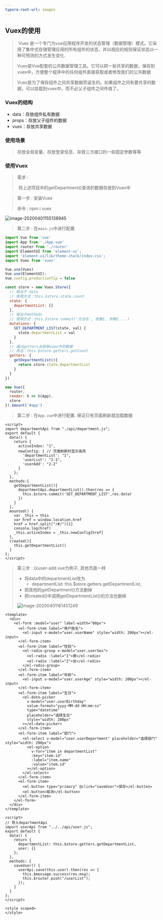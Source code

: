 ```yaml
---
typora-root-url: images
---
```


## Vuex的使用

> ​		Vuex 是一个专门为vue应用程序开发的状态管理（数据管理）模式。它采用了集中式存储管理应用的所有组件的状态，并以相应的规则保证状态以一种可预测的方式发生变化.
>
> ​		Vuex是Vue配套的公共数据管理工具。它可以把一些共享的数据，保存到vuex中，方便整个程序中的任何组件直接获取或者修改我们的公共数据
>
> ​		Vuex是为了保存组件之间共享数据而诞生的。如果组件之间有要共享的数据，可以挂载到vuex中，而不必父子组件之间传值了。



### Vuex的结构

* data：存放组件私有数据
* props：存放父子组件的数据
* vuex：存放共享数据



### 使用场景

> 存放全局变量、存放登录信息、存放三方接口的一些固定参数等等



### 使用Vuex

> 需求 : 
>
> ​	将上述项目中的getDepartment()查询的数据存放到Vuex中

> 第一步 : 安装Vuex
>
> 命令 : npm i vuex

![image-20200401155138945](/image-20200401155138945.png)



> 第二步 : 在`main.js`中进行配置

```js
import Vue from 'vue'
import App from './App.vue'
import router from './router'
import ElementUI from 'element-ui';
import 'element-ui/lib/theme-chalk/index.css';
import Vuex from 'vuex'

Vue.use(Vuex)
Vue.use(ElementUI);
Vue.config.productionTip = false

const store = new Vuex.Store({
  // 相当于 data
  // 使用方式：this.$store.state.count
  state: {
    departmentList: []
  },
  // 相当于methods
  // 使用方式：this.$store.commit('方法名', 参数1, 参数2....)
  mutations: {
    SET_DEPARTMENT_LIST(state, val) {
      state.departmentList = val
    }
  },
  // 通过getters去获取vuex中的数据
  // 用法：this.$store.getters.getCount
  getters: {
    getDepartmentList(){
      return store.state.departmentList
    }
  }
})

new Vue({
  router,
  render: h => h(App),
  store
}).$mount('#app')
```



> 第二步 : 在`App.vue`中进行配置. 保证只有页面刷新就加载数据

```vue
<script>
import departmentApi from "./api/department.js";
export default {
  data() {
    return {
      activeIndex: "1",
      newConfig: { // 页面刷新时显示高亮
        'departmentList': "1",
        'userList': "2-1",
        'userAdd': "2-2"
      }
    };
  },
  methods:{
    getDepartmentList(){
      departmentApi.departmentList().then(res => {
        this.$store.commit('SET_DEPARTMENT_LIST',res.data)
      })
    }
  },
  mounted() {
    var _this = this
    var href = window.location.href
    href = href.split("/#/")[1]
    console.log(href)
    _this.activeIndex = _this.newConfig[href]
  },
  created(){
    this.getDepartmentList()
  }
};
</script>
```



> 第三步 : 以user-add.vue为例子, 其他页面一样
>
> * 将data中的departmentList改为
>   * departmentList: this.$store.getters.getDepartmentList,
> * 把其他的getDepartment()方法删掉
> * 把created()中调用getDepartmentList()的方法也删掉
>
> ![image-20200401161451249](/image-20200401161451249.png)

```vue
<template>
  <div>
    <el-form :model="user" label-width="80px">
      <el-form-item label="用户姓名">
        <el-input v-model="user.userName" style="width: 200px"></el-input>
      </el-form-item>
      <el-form-item label="性别">
        <el-radio-group v-model="user.userSex">
          <el-radio :label="1">男</el-radio>
          <el-radio :label="2">女</el-radio>
        </el-radio-group>
      </el-form-item>
      <el-form-item label="年龄">
        <el-input v-model="user.userAge" style="width: 200px"></el-input>
      </el-form-item>
      <el-form-item label="生日">
        <el-date-picker
          v-model="user.userBirthday"
          value-format="yyyy-MM-dd HH:mm:ss"
          type="datetime"
          placeholder="选择生日"
          style="width: 200px"
        ></el-date-picker>
      </el-form-item>
      <el-form-item label="部门">
        <el-select v-model="user.userDepartment" placeholder="选择部门" style="width: 200px">
          <el-option
            v-for="item in departmentList"
            :key="item.id"
            :label="item.name"
            :value="item.id"
          ></el-option>
        </el-select>
      </el-form-item>
      <el-form-item>
        <el-button type="primary" @click="saveUser">保存</el-button>
        <el-button>取消</el-button>
      </el-form-item>
    </el-form>
  </div>
</template>

<script>
// 导入departmentApi
import userApi from "../../api/user.js";
export default {
  data() {
    return {
      departmentList: this.$store.getters.getDepartmentList,
      user: {}
    };
  },
  methods: {
    saveUser() {
      userApi.save(this.user).then(res => {
        this.$message.success(res.msg);
        this.$router.push("/userList");
      });
    }
  }
};
</script>

<style scoped>
</style>
```

